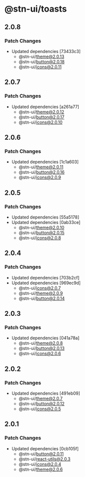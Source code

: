 # @stn-ui/toasts

## 2.0.8

### Patch Changes

- Updated dependencies [73433c3]
  - @stn-ui/theme@2.0.13
  - @stn-ui/button@2.0.18
  - @stn-ui/icons@2.0.11

## 2.0.7

### Patch Changes

- Updated dependencies [a261a77]
  - @stn-ui/theme@2.0.12
  - @stn-ui/button@2.0.17
  - @stn-ui/icons@2.0.10

## 2.0.6

### Patch Changes

- Updated dependencies [1c1a603]
  - @stn-ui/theme@2.0.11
  - @stn-ui/button@2.0.16
  - @stn-ui/icons@2.0.9

## 2.0.5

### Patch Changes

- Updated dependencies [55a5178]
- Updated dependencies [0ab33ce]
  - @stn-ui/theme@2.0.10
  - @stn-ui/button@2.0.15
  - @stn-ui/icons@2.0.8

## 2.0.4

### Patch Changes

- Updated dependencies [703b2cf]
- Updated dependencies [969ec9d]
  - @stn-ui/icons@2.0.7
  - @stn-ui/theme@2.0.9
  - @stn-ui/button@2.0.14

## 2.0.3

### Patch Changes

- Updated dependencies [041a78a]
  - @stn-ui/theme@2.0.8
  - @stn-ui/button@2.0.13
  - @stn-ui/icons@2.0.6

## 2.0.2

### Patch Changes

- Updated dependencies [491eb09]
  - @stn-ui/theme@2.0.7
  - @stn-ui/button@2.0.12
  - @stn-ui/icons@2.0.5

## 2.0.1

### Patch Changes

- Updated dependencies [0cb105f]
  - @stn-ui/button@2.0.11
  - @stn-ui/react-utils@2.0.3
  - @stn-ui/icons@2.0.4
  - @stn-ui/theme@2.0.6
